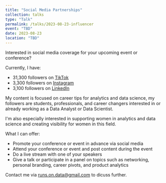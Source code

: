 ```yaml
---
title: "Social Media Partnerships"
collection: talks
type: "Talk"
permalink: /talks/2023-08-23-influencer
event: "TBD"
date: 2023-08-23
location: "TBD"
---
```


Interested in social media coverage for your upcoming event or conference? 

Currently, I have: 
- 31,300 followers on [TikTok](https://www.tiktok.com/@data_storyteller)
- 3,300 followers on [Instagram](https://www.instagram.com/data.story.teller)
- 3,100 followers on [LinkedIn](https://www.linkedin.com/in/magwolff/)

My content is focused on career tips for analytics and data science, my followers are students, professionals, and career changers interested in or already working as a Data Analyst or Data Scientist. 

I'm also especially interested in supporting women in analytics and data science and creating visibility for women in this field. 

What I can offer: 
- Promote your conference or event in advance via social media
- Attend your conference or event and post content during the event
- Do a live stream with one of your speakers 
- Give a talk or participate in a panel on topics such as networking, personal branding, career pivots, and product analytics

Contact me via runs.on.data@gmail.com to dicuss further. 
